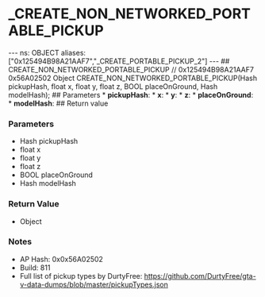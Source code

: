 # _CREATE_NON_NETWORKED_PORTABLE_PICKUP

--- ns: OBJECT aliases: ["0x125494B98A21AAF7","_CREATE_PORTABLE_PICKUP_2"] --- ## CREATE_NON_NETWORKED_PORTABLE_PICKUP  // 0x125494B98A21AAF7 0x56A02502 Object CREATE_NON_NETWORKED_PORTABLE_PICKUP(Hash pickupHash, float x, float y, float z, BOOL placeOnGround, Hash modelHash);   ## Parameters * **pickupHash**: * **x**: * **y**: * **z**: * **placeOnGround**: * **modelHash**:  ## Return value

### Parameters
* Hash pickupHash
* float x
* float y
* float z
* BOOL placeOnGround
* Hash modelHash

### Return Value
* Object

### Notes
* AP Hash: 0x0x56A02502
* Build: 811
* Full list of pickup types by DurtyFree: https://github.com/DurtyFree/gta-v-data-dumps/blob/master/pickupTypes.json

